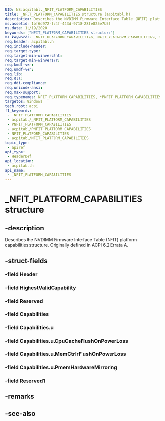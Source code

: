 ```yaml
---
UID: NS:acpitabl._NFIT_PLATFORM_CAPABILITIES
title: _NFIT_PLATFORM_CAPABILITIES structure (acpitabl.h)
description: Describes the NVDIMM Firmware Interface Table (NFIT) platform capabilities structure. Originally defined in ACPI 6.2 Errata A.
ms.assetid: 1bf6d972-fd4f-443d-9718-28fe825e7b56
ms.date: 11/19/2020
keywords: ["NFIT_PLATFORM_CAPABILITIES structure"]
ms.keywords: _NFIT_PLATFORM_CAPABILITIES, NFIT_PLATFORM_CAPABILITIES, *PNFIT_PLATFORM_CAPABILITIES,
req.header: acpitabl.h
req.include-header: 
req.target-type: 
req.target-min-winverclnt: 
req.target-min-winversvr: 
req.kmdf-ver: 
req.umdf-ver: 
req.lib: 
req.dll: 
req.ddi-compliance: 
req.unicode-ansi: 
req.max-support: 
req.typenames: NFIT_PLATFORM_CAPABILITIES, *PNFIT_PLATFORM_CAPABILITIES
targetos: Windows
tech.root: acpi
f1_keywords:
 - _NFIT_PLATFORM_CAPABILITIES
 - acpitabl/_NFIT_PLATFORM_CAPABILITIES
 - PNFIT_PLATFORM_CAPABILITIES
 - acpitabl/PNFIT_PLATFORM_CAPABILITIES
 - NFIT_PLATFORM_CAPABILITIES
 - acpitabl/NFIT_PLATFORM_CAPABILITIES
topic_type:
 - apiref
api_type:
 - HeaderDef
api_location:
 - acpitabl.h
api_name:
 - _NFIT_PLATFORM_CAPABILITIES
---
```


# _NFIT_PLATFORM_CAPABILITIES structure

## -description

Describes the NVDIMM Firmware Interface Table (NFIT) platform capabilities structure. Originally defined in ACPI 6.2 Errata A.

## -struct-fields

### -field Header

### -field HighestValidCapability

### -field Reserved

### -field Capabilities

### -field Capabilities.u

### -field Capabilities.u.CpuCacheFlushOnPowerLoss

### -field Capabilities.u.MemCtrlrFlushOnPowerLoss

### -field Capabilities.u.PmemHardwareMirroring

### -field Reserved1

## -remarks

## -see-also
